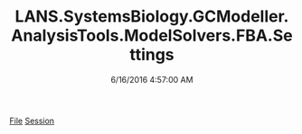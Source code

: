 ﻿---
title: LANS.SystemsBiology.GCModeller.AnalysisTools.ModelSolvers.FBA.Settings
date: 6/16/2016 4:57:00 AM
---

[File](T-LANS.SystemsBiology.GCModeller.AnalysisTools.ModelSolvers.FBA.Settings.File.html)
[Session](T-LANS.SystemsBiology.GCModeller.AnalysisTools.ModelSolvers.FBA.Settings.Session.html)
